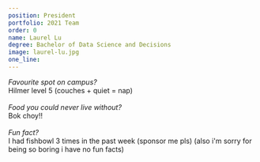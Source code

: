 ```yaml
---
position: President
portfolio: 2021 Team
order: 0
name: Laurel Lu
degree: Bachelor of Data Science and Decisions
image: laurel-lu.jpg
one_line:
---
```

*Favourite spot on campus?*
<br>
Hilmer level 5 (couches + quiet = nap)
<br><br>
*Food you could never live without?*
<br>
Bok choy!!
<br><br>
*Fun fact?*
<br>
I had fishbowl 3 times in the past week (sponsor me pls) (also i'm sorry for being so boring i have no fun facts)